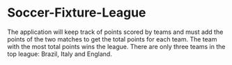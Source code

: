 # Soccer-Fixture-League
The application will keep track of points scored by teams and must add the points of the two matches to get the total points for each team. The team with the most total points wins the league. There are only three teams in the top league: Brazil, Italy and England.
